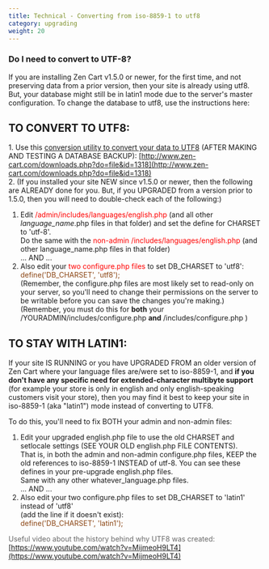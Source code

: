 ```yaml
---
title: Technical - Converting from iso-8859-1 to utf8
category: upgrading 
weight: 20
---
```


### Do I need to convert to UTF-8?

If you are installing Zen Cart v1.5.0 or newer, for the first time, and not preserving data from a prior version, then your site is already using utf8\. But, your database might still be in latin1 mode due to the server's master configuration. To change the database to utf8, use the instructions here:  

## TO CONVERT TO UTF8:

1\. Use this [conversion utility to convert your data to UTF8](http://www.zen-cart.com/downloads.php?do=file&id=1318) (AFTER MAKING AND TESTING A DATABASE BACKUP): [http://www.zen-cart.com/downloads.php?do=file&id=1318](http://www.zen-cart.com/downloads.php?do=file&id=1318)  
2\. (If you installed your site NEW since v1.5.0 or newer, then the following are ALREADY done for you. But, if you UPGRADED from a version prior to 1.5.0, then you will need to double-check each of the following:)  

1.  Edit <font color="#ff0000">/admin/includes/languages/english.php</font> (and all other <i>language_name</i>.php files in that folder) and set the define for CHARSET to 'utf-8'.  
    Do the same with the <font color="#ff0000">non-admin /includes/languages/english.php</font> (and other language_name.php files in that folder)  
    ... AND ...
2.  Also edit your <font color="#ff0000">two configure.php files</font> to set DB_CHARSET to 'utf8':  
    <font color="#8b4513">define('DB_CHARSET', 'utf8');  
    </font>(Remember, the configure.php files are most likely set to read-only on your server, so you'll need to change their permissions on the server to be writable before you can save the changes you're making.)  
    (Remember, you must do this for **both** your /YOURADMIN/includes/configure.php **and** /includes/configure.php )

## TO STAY WITH LATIN1:

If your site IS RUNNING or you have UPGRADED FROM an older version of Zen Cart where your language files are/were set to iso-8859-1, and **if you don't have any specific need for extended-character multibyte support** (for example your store is only in english and only english-speaking customers visit your store), then you may find it best to keep your site in iso-8859-1 (aka "latin1") mode instead of converting to UTF8.  

To do this, you'll need to fix BOTH your admin and non-admin files:  

1.  Edit your upgraded english.php file to use the old CHARSET and setlocale settings (SEE YOUR OLD english.php FILE CONTENTS).  
    That is, in both the admin and non-admin configure.php files, KEEP the old references to iso-8859-1 INSTEAD of utf-8\. You can see these defines in your pre-upgrade english.php files.  
    Same with any other whatever_language.php files.  
    ... AND ...
2.  Also edit your two configure.php files to set DB_CHARSET to 'latin1' instead of 'utf8'  
    (add the line if it doesn't exist):  
    <font color="#8b4513">define('DB_CHARSET', 'latin1');</font>

<font color="#696969">Useful video about the history behind why UTF8 was created:</font> [https://www.youtube.com/watch?v=MijmeoH9LT4](https://www.youtube.com/watch?v=MijmeoH9LT4)
